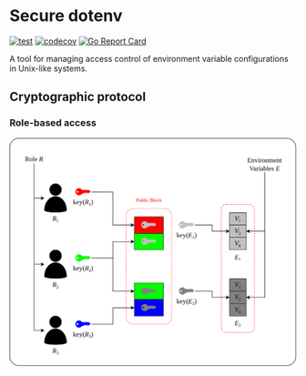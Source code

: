 # Secure dotenv
[![test](https://github.com/reshifr/secure-dotenv/actions/workflows/test.yml/badge.svg)](https://github.com/reshifr/secure-dotenv/actions/workflows/test.yml)
[![codecov](https://codecov.io/gh/reshifr/secure-env/graph/badge.svg?token=04TKFGELD8)](https://codecov.io/gh/reshifr/secure-env)
[![Go Report Card](https://goreportcard.com/badge/github.com/reshifr/secure-env)](https://goreportcard.com/report/github.com/reshifr/secure-env)

A tool for managing access control of environment variable configurations in Unix-like systems.

## Cryptographic protocol
### Role-based access
![cryptographic-protocol](doc/cryptographic-protocol.png)
